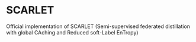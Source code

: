 # SCARLET
Official implementation of SCARLET (Semi-supervised federated distillation with global CAching and Reduced soft-Label EnTropy)
